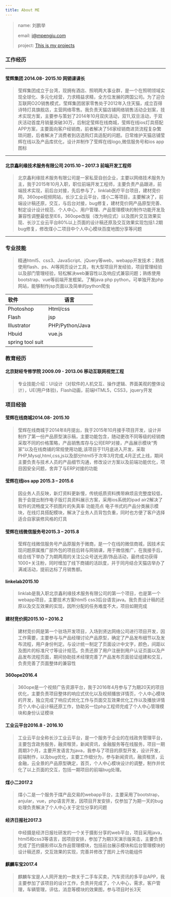 ```yaml
---
title: About ME 
---
```

>name:	刘鹏举
>
>email:	<i@mpengju.com>
>
>project: [This is my projects](/about/Project/ "案例")

### 工作经历

***

#### 莹辉集团  2014.08- 2015.10  网销课课长

>莹辉集团成立于台湾，现拥有酒店、照明两大事业群，是一个在照明领域实现全球化、多元化经营，力求精益求精，全方位发展的跨国公司。为了迎合互联网O2O销售模式，莹辉集团居家零售处于2012年入住天猫，成立百得诗特灯具旗舰店，主营网络零售。我负责天猫店铺网络销售活动企划案，技术实现方案，主要参与策划了2014年10月双庆活动，双11,双旦活动，于双庆活动首度月销量突破30万，后制定莹辉在线商城，莹辉在线ios灯具搭配APP方案，主要面向客户经销商，前者解决了56家经销商进货流程复杂繁琐问题，后者解决了消费者到店选购灯具适配的问题。日常维护天猫店铺莹辉在线以及产品库优化，设计并制作了莹辉在线logo,微信服务号和ios app图标

***

#### 北京鑫利缘技术服务有限公司  2015.10 – 2017.3 前端开发工程师

>北京鑫利缘技术服务有限公司是一家私营自创企业，主要以网络技术服务为主，我于2015年10月入职，职位前端开发工程师，主要负责产品跟进，前端技术实现，前后台对接，先后参与了，linklab医疗平台项目，建材竞价网，360ope视频网站，长沙工业云平台，煤小二等项目，主要解决了，前端设计稿还原，交互，与后台对接，bug修复，建材竞价网产品原型完善、制定设计设计规范、个人中心、用户管理、产品管理模块的制作功能开发及兼容性调整最低至IE6，360ope改版（改为响应式）以及图片交互效果实现、长沙工业云平台80%以上页面的设计稿还原及交互效果实现包括1.2期bug修复，修改煤小二项目中个人中心模块百度地图分享等问题

***

### 专业技能

> 精通html5、css3、JavaScript、jQuery等web，webapp开发技术；熟练使用flash、ps、AI等网页设计工具，有大型项目开发经验，项目管理经验以及部门管理经验，轻松解决web兼容性以及响应式兼容问题；熟练使用bootstrap、vue等前端开发框架。了解java php python，可单独开发php网站，能够制作jsp页面以及简单的python爬虫

| 软件               | 语言              |
| :--------------- | --------------- |
| Photoshop        | Html/css        |
| Flash            | jsp             |
| Illustrator      | PHP/Python/Java |
| Hbuid            | vue.js          |
| spring tool suit |                 |

### 教育经历

#### 北京财经专修学院 2009.09 - 2013.06 移动互联网视觉工程

> 专业技能介绍：UI设计（对软件的人机交互、操作逻辑、界面美观的整体设计），UE(用户体验)，Flash动画，前端HTML5，CSS3，jquery开发

### 项目经验

#### 莹辉在线商城2014.08- 2015.10

> 莹辉在线商城于2014年8月提出，我于2015年10月接手项目开发，设计并制作了第一份产品原型演示稿，主要功能包含，随动更改不同等级的经销商采取不同的价格策略，产品销售库存与公司ERP对接，产品展示模块“秀家”以及在线商铺的常规使用功能,该项目于11月底进入开发，采取PHP,Mysql,html,css,js以及部分html5于次年3月完成,4月正式上线，期间主要负责与技术人员的产品细节沟通，修改设计方案以及前端功能优化，项目因安全问题，舍弃了与ERP对接的功能

#### 莹辉在线ios app 2015.3 – 2015.6

> 因业务人员反映，新灯资料更新慢，传统纸质资料携带麻烦且完整度较低，我于会提出制作电子版灯具资料展示方案，采用ios系统的ipad air2解决了软件的流畅度又不损图片的失真率 功能亮点 电子书式的产品分类展示模块，在线灯具搭配模块，解决了业务人员背包负重，同时也方便了客户选择适合自家装修风格的灯具

#### 莹辉在线微信服务号2015.3 – 2015.8

> 莹辉在线微信服务号产品原服务于微商，是一个在线的微信商城，因技术实现问题原属推广部外包的项目后转与网销课，用于微信推广，在我接手后，结合线下举办了为期两周的关注公众号送光源/饰品活动，最终成功获得1000+关注粉，同时增加了线下商铺的活跃度，并于同月结合天猫店举办了满减活动，提前达标了月销售额。

#### linkelab2015.10

> linklab是我入职北京鑫利缘技术服务有限公司的第一个项目，也是第一个webapp项目，主要技术方案html5 css3后台语言java。我负责设计稿的还原以及交互效果的实现，因所分配的任务难度不大，项目如期完成

#### 建材竞价网2015.10 – 2016.2

> 建材竞价网是第一个驻场开发项目，入场到贤达网络公司进行项目开发，因工作需要，主要参与与产品经理讨论产品原型，确定了产品发布细节以及发布流程，用户身份判定。与设计统一制定了页面设计中文字，颜色，间距以及图片的标准尺寸等设计规范。负责还原了用户注册到用户认证页面以及产品发布流程页面，期间协助技术经理完善了产品发布页面验证组建和交互，负责完善了页面整体的兼容性

#### 360ope2016.4

> 360ope是一个视频广告资源平台，我于2016年4月参与了为期20天的项目优化，主要负责项目整体的响应式优化以及视频播放详情页，个人中心模块的开发，独立完成了响应式优化工作与页面交互效果优化工作以及播放详情页个人中心设计稿还原工作，协助另一位php工程师完成了个人中心管理模块和身份认证模块

#### 工业云平台2016.8 - 2016.10

> 工业云平台全称长沙工业云平台，是一个服务于企业的在线政务管理平台，主要包含政务服务，融资租赁，新闻资讯，金融服务等在线服务，项目一期周期3个月，主要开发语言为java，我参与了项目的原型开发，设计开发，前端制作，以及bug优化，主要工作细分为，参与新闻资讯，融资租赁，云金融，云全景的产品原型确定，首页，个人中心模块设计的调整，制作并优化了以上页面的交互，包括一期项目的前端bug处理。

#### 煤小二2017.2

> 煤小二是一个服务于煤产品交易的webapp平台，主要采用了bootstrap，anjular，vue，php语言开发，因项目开发安排，仅参加了为期一天的bug处理负责解决了个人中心关于定位分享的问题

#### 经济日报社2017.3

> 中经摄是经济日报社研发的一个关于摄影分享的web平台，项目采用java，html5和css3等语言，因项目安排，参加了为期3天演示版突击，主要负责完成了签约摄影师以及作品管理模块，包括前台展示模块和后台管理模块的设计稿还原，交互效果的实现，完善并修改了图片上传功能组件

#### 麒麟车宝2017.4

> 麒麟车宝是人人网开发的一款关于二手车买卖，汽车资讯的多平台APP，我主要参加了该项目的设计工作，负责并完成了，个人中心，需求，客户管理，车辆管理，评估，消息等模块的效果图，参与项目时长3天